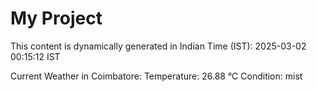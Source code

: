 # My Project

This content is dynamically generated in Indian Time (IST): 2025-03-02 00:15:12 IST


Current Weather in Coimbatore:
Temperature: 26.88 °C
Condition: mist
